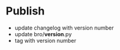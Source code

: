 # Publish
- update changelog with version number
- update bro/__version__.py
- tag with version number
